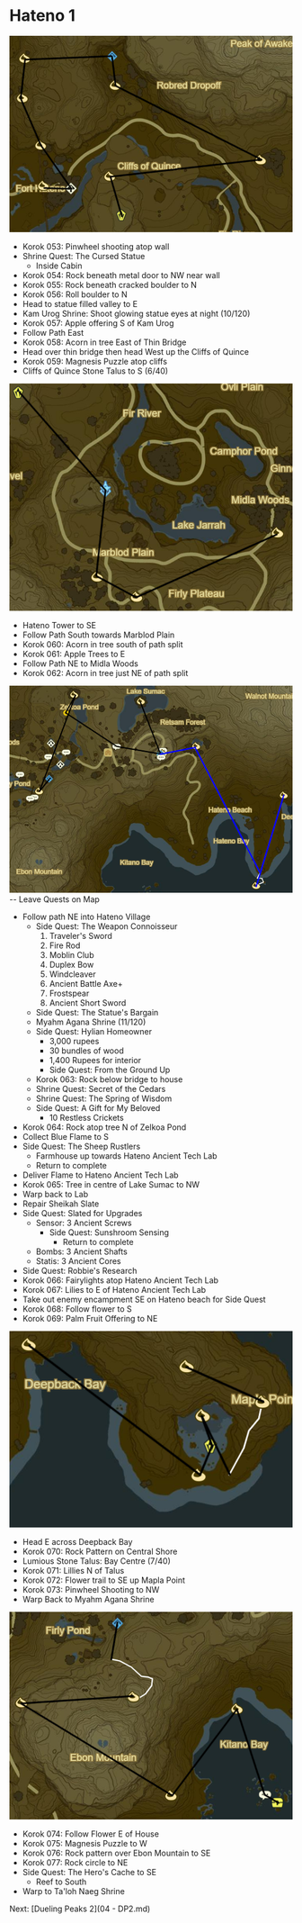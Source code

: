 # Hateno 1

![Hateno1](images/Hateno1.PNG)

* Korok 053: Pinwheel shooting atop wall
* Shrine Quest: The Cursed Statue
  * Inside Cabin
* Korok 054: Rock beneath metal door to NW near wall
* Korok 055: Rock beneath cracked boulder to N
* Korok 056: Roll boulder to N
* Head to statue filled valley to E
* Kam Urog Shrine: Shoot glowing statue eyes at night (10/120)
* Korok 057: Apple offering S of Kam Urog
* Follow Path East
* Korok 058: Acorn in tree East of Thin Bridge
* Head over thin bridge then head West up the Cliffs of Quince
* Korok 059: Magnesis Puzzle atop cliffs
* Cliffs of Quince Stone Talus to S (6/40)

![Hateno2](images/Hateno2.PNG)

* Hateno Tower to SE
* Follow Path South towards Marblod Plain
* Korok 060: Acorn in tree south of path split
* Korok 061: Apple Trees to E
* Follow Path NE to Midla Woods
* Korok 062: Acorn in tree just NE of path split

![Hateno3](images/Hateno3.PNG) -- Leave Quests on Map

* Follow path NE into Hateno Village
  * Side Quest: The Weapon Connoisseur
    1. Traveler's Sword
    2. Fire Rod
    3. Moblin Club
    4. Duplex Bow
    5. Windcleaver
    6. Ancient Battle Axe+
    7. Frostspear
    8. Ancient Short Sword
  * Side Quest: The Statue's Bargain
  * Myahm Agana Shrine (11/120)
  * Side Quest: Hylian Homeowner
    * 3,000 rupees
    * 30 bundles of wood
    * 1,400 Rupees for interior
    * Side Quest: From the Ground Up
  * Korok 063: Rock below bridge to house
  * Shrine Quest: Secret of the Cedars
  * Shrine Quest: The Spring of Wisdom
  * Side Quest: A Gift for My Beloved
    * 10 Restless Crickets
* Korok 064: Rock atop tree N of Zelkoa Pond
* Collect Blue Flame to S
* Side Quest: The Sheep Rustlers
  * Farmhouse up towards Hateno Ancient Tech Lab
  * Return to complete
* Deliver Flame to Hateno Ancient Tech Lab
* Korok 065: Tree in centre of Lake Sumac to NW
* Warp back to Lab
* Repair Sheikah Slate
* Side Quest: Slated for Upgrades
  * Sensor: 3 Ancient Screws
    * Side Quest: Sunshroom Sensing
      * Return to complete
  * Bombs: 3 Ancient Shafts
  * Statis: 3 Ancient Cores
* Side Quest: Robbie's Research
* Korok 066: Fairylights atop Hateno Ancient Tech Lab
* Korok 067: Lilies to E of Hateno Ancient Tech Lab
* Take out enemy encampment SE on Hateno beach for Side Quest
* Korok 068: Follow flower to S
* Korok 069: Palm Fruit Offering to NE

![Hateno4](images/Hateno4.PNG)

* Head E across Deepback Bay
* Korok 070: Rock Pattern on Central Shore
* Lumious Stone Talus: Bay Centre (7/40)
* Korok 071: Lillies N of Talus
* Korok 072: Flower trail to SE up Mapla Point
* Korok 073: Pinwheel Shooting to NW
* Warp Back to Myahm Agana Shrine

![Hateno5](images/Hateno5.PNG)

* Korok 074: Follow Flower E of House
* Korok 075: Magnesis Puzzle to W
* Korok 076: Rock pattern over Ebon Mountain to SE
* Korok 077: Rock circle to NE
* Side Quest: The Hero's Cache to SE
  * Reef to South
* Warp to Ta'loh Naeg Shrine

Next: [Dueling Peaks 2](04 - DP2.md)
